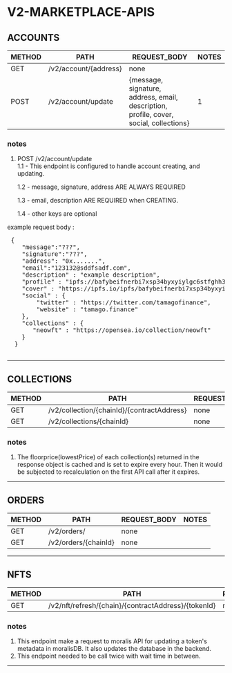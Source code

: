 # **V2-MARKETPLACE-APIS**

## **ACCOUNTS**

| METHOD | PATH                  | REQUEST_BODY                                                                           | NOTES |
| ------ | --------------------- | -------------------------------------------------------------------------------------- | ----- |
| GET    | /v2/account/{address} | none                                                                                   |       |
| POST   | /v2/account/update    | {message, signature, address, email, description, profile, cover, social, collections} | 1     |

### notes

1. POST /v2/account/update  
   1.1 - This endpoint is configured to handle account creating, and updating.

   1.2 - message, signature, address ARE ALWAYS REQUIRED

   1.3 - email, description ARE REQUIRED when CREATING.

   1.4 - other keys are optional

example request body :

  <pre>
 {
    "message":"???",
    "signature":"???",
    "address": "0x.......",
    "email":"123132@sddfsadf.com",
    "description" : "example description",
    "profile" : "ipfs://bafybeifnerbi7xsp34byxyiylgc6stfghh3iqvg5i2xkoybfusyyw2inma/269.png",
    "cover" : "https://ipfs.io/ipfs/bafybeifnerbi7xsp34byxyiylgc6stfghh3iqvg5i2xkoybfusyyw2inma/269.png",
    "social" : {
        "twitter" : "https://twitter.com/tamagofinance",
        "website" : "tamago.finance"
    },
    "collections" : {
       "neowft" : "https://opensea.io/collection/neowft"
    }
  }
  </pre>

---

## **COLLECTIONS**

| METHOD | PATH                                       | REQUEST_BODY | NOTES |
| ------ | ------------------------------------------ | ------------ | ----- |
| GET    | /v2/collection/{chainId}/{contractAddress} | none         | 1     |
| GET    | /v2/collections/{chainId}                  | none         | 1     |

### notes

1. The floorprice(lowestPrice) of each collection(s) returned in the response object is cached and is set to expire every hour. Then it would be subjected to recalculation on the first API call after it expires.

---

## **ORDERS**

| METHOD | PATH                 | REQUEST_BODY | NOTES |
| ------ | -------------------- | ------------ | ----- |
| GET    | /v2/orders/          | none         |       |
| GET    | /v2/orders/{chainId} | none         |       |

---

## **NFTS**

| METHOD | PATH                                                | REQUEST_BODY | NOTES |
| ------ | --------------------------------------------------- | ------------ | ----- |
| GET    | /v2/nft/refresh/{chain}/{contractAddress}/{tokenId} | none         | 1, 2  |

### notes

1. This endpoint make a request to moralis API for updating a token's metadata in moralisDB. It also updates the database in the backend.
2. This endpoint needed to be call twice with wait time in between.

---
